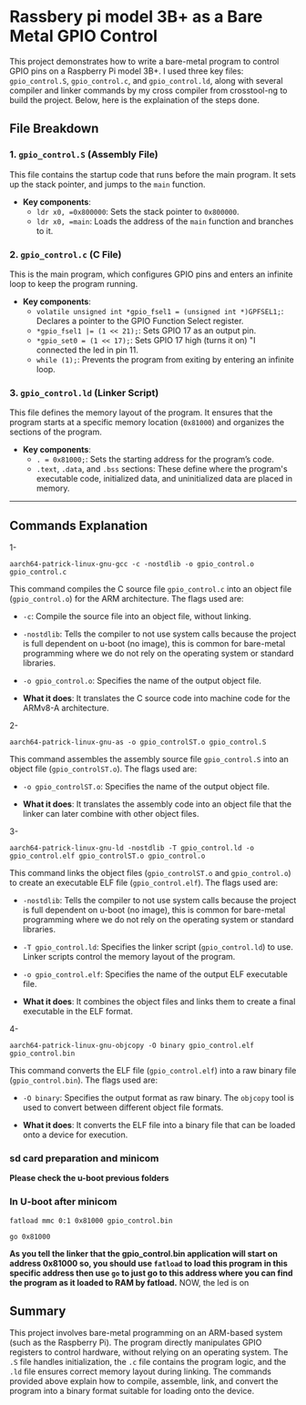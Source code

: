 # Rassbery pi model 3B+ as a Bare Metal GPIO Control

This project demonstrates how to write a bare-metal program to control GPIO pins on a Raspberry Pi model 3B+. I used three key files: `gpio_control.S`, `gpio_control.c`, and `gpio_control.ld`, along with several compiler and linker commands by my cross compiler from crosstool-ng to build the project. Below, here is the explaination of the steps done.

## File Breakdown

### 1. `gpio_control.S` (Assembly File)

This file contains the startup code that runs before the main program. It sets up the stack pointer, and jumps to the `main` function.

- **Key components**:
  - `ldr x0, =0x800000`: Sets the stack pointer to `0x800000`.
  - `ldr x0, =main`: Loads the address of the `main` function and branches to it.

### 2. `gpio_control.c` (C File)

This is the main program, which configures GPIO pins and enters an infinite loop to keep the program running.

- **Key components**:
  - `volatile unsigned int *gpio_fsel1 = (unsigned int *)GPFSEL1;`: Declares a pointer to the GPIO Function Select register.
  - `*gpio_fsel1 |= (1 << 21);`: Sets GPIO 17 as an output pin.
  - `*gpio_set0 = (1 << 17);`: Sets GPIO 17 high (turns it on) "I connected the led in pin 11.
  - `while (1);`: Prevents the program from exiting by entering an infinite loop.

### 3. `gpio_control.ld` (Linker Script)

This file defines the memory layout of the program. It ensures that the program starts at a specific memory location (`0x81000`) and organizes the sections of the program.

- **Key components**:
  - `. = 0x81000;`: Sets the starting address for the program’s code.
  - `.text`, `.data`, and `.bss` sections: These define where the program's executable code, initialized data, and uninitialized data are placed in memory.
---

## Commands Explanation
1- 
 ```
 aarch64-patrick-linux-gnu-gcc -c -nostdlib -o gpio_control.o gpio_control.c
```
This command compiles the C source file `gpio_control.c` into an object file (`gpio_control.o`) for the ARM architecture. The flags used are:

- `-c`: Compile the source file into an object file, without linking.
- `-nostdlib`: Tells the compiler to not use system calls because the project is full dependent on u-boot (no image), this is common for bare-metal programming where we do not rely on the operating system or standard libraries.
- `-o gpio_control.o`: Specifies the name of the output object file.

- **What it does**: It translates the C source code into machine code for the ARMv8-A architecture.

2-
 ```
aarch64-patrick-linux-gnu-as -o gpio_controlST.o gpio_control.S
```
This command assembles the assembly source file `gpio_control.S` into an object file (`gpio_controlST.o`). The flags used are:

- `-o gpio_controlST.o`: Specifies the name of the output object file.

- **What it does**: It translates the assembly code into an object file that the linker can later combine with other object files.

3- 
  ```
  aarch64-patrick-linux-gnu-ld -nostdlib -T gpio_control.ld -o gpio_control.elf gpio_controlST.o gpio_control.o
  ```
This command links the object files (`gpio_controlST.o` and `gpio_control.o`) to create an executable ELF file (`gpio_control.elf`). The flags used are:

- `-nostdlib`:  Tells the compiler to not use system calls because the project is full dependent on u-boot (no image), this is common for bare-metal programming where we do not rely on the operating system or standard libraries.
- `-T gpio_control.ld`: Specifies the linker script (`gpio_control.ld`) to use. Linker scripts control the memory layout of the program.
- `-o gpio_control.elf`: Specifies the name of the output ELF executable file.

- **What it does**: It combines the object files and links them to create a final executable in the ELF format.

4-
 ```
 aarch64-patrick-linux-gnu-objcopy -O binary gpio_control.elf gpio_control.bin
```
This command converts the ELF file (`gpio_control.elf`) into a raw binary file (`gpio_control.bin`). The flags used are:

- `-O binary`: Specifies the output format as raw binary. The `objcopy` tool is used to convert between different object file formats.

- **What it does**: It converts the ELF file into a binary file that can be loaded onto a device for execution.


### sd card preparation and minicom 
**Please check the u-boot previous folders**

### In U-boot after minicom 
```
fatload mmc 0:1 0x81000 gpio_control.bin 
``` 
```
go 0x81000
```
**As you tell the linker that the gpio_control.bin application will start on address 0x81000 so, you should use `fatload` to load this program in this specific address then use `go` to just go to this address where you can find the program as it loaded to RAM by fatload.**
NOW, the led is on 


## Summary

This project involves bare-metal programming on an ARM-based system (such as the Raspberry Pi). The program directly manipulates GPIO registers to control hardware, without relying on an operating system. The `.S` file handles initialization, the `.c` file contains the program logic, and the `.ld` file ensures correct memory layout during linking. The commands provided above explain how to compile, assemble, link, and convert the program into a binary format suitable for loading onto the device.
